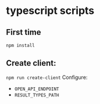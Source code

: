 # typescript scripts

## First time 
`
npm install
`

## Create client: 
`
npm run create-client
`
Configure:
- `OPEN_API_ENDPOINT`
- `RESULT_TYPES_PATH`

